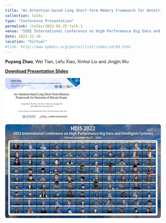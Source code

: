 ```yaml
---
title: "An Attention-based Long Short-Term Memory Framework for Detection of Bitcoin Scams."
collection: talks
type: "Conference Presentation"
permalink: /talks/2022-03-25-talk-1
venue: "IEEE International Conference on High Performance Big Data and Intelligent Systems 2022"
date: 2022-12-10
location: "Virtual"
#link: http://www.hpbdis.org/portal/list/index/id/83.html
---
```


**Puyang Zhao**, Wei Tian, Lefu Xiao, Xinhui Liu and Jingjin Wu

**[Download Presentation Slides](/files/Ponzi.pptx)**

<div style="display:flex; justify-content:space-between;">
  <img src="/images/ppt-first-slide.jpg" alt="First Slide of Presentation" style="width:48%;">
 
</div>

![Group Photo](/images/hdis2022.jpg)
